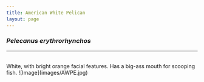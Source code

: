 ```yaml
---
title: American White Pelican
layout: page
---
```

### *Pelecanus erythrorhynchos*
<hr>
<br>
White, with bright orange facial features. Has a big-ass mouth for scooping fish.
![Image](images/AWPE.jpg)
